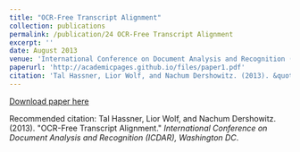 ```yaml
---
title: "OCR-Free Transcript Alignment"
collection: publications
permalink: /publication/24 OCR-Free Transcript Alignment
excerpt: ''
date: August 2013
venue: 'International Conference on Document Analysis and Recognition (ICDAR), Washington DC'
paperurl: 'http://academicpages.github.io/files/paper1.pdf'
citation: 'Tal Hassner, Lior Wolf, and Nachum Dershowitz. (2013). &quot;OCR-Free Transcript Alignment.&quot; <i>International Conference on Document Analysis and Recognition (ICDAR), Washington DC</i>.'
---
```


[Download paper here](http://academicpages.github.io/files/paper1.pdf)

Recommended citation: Tal Hassner, Lior Wolf, and Nachum Dershowitz. (2013). "OCR-Free Transcript Alignment." <i>International Conference on Document Analysis and Recognition (ICDAR), Washington DC</i>.

